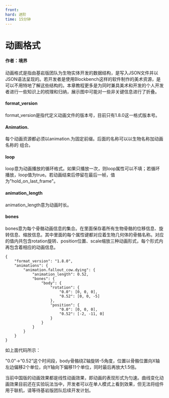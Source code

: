 ```yaml
---
front:
hard: 进阶
time: 15分钟
---
```


# 动画格式



#### 作者：境界



动画格式是指由基岩版团队为生物实体开发的数据结构，是写入JSON文件并以JSON语法呈现的。若开发者是使用Blockbench这样的软件制作的美术资源，是可以不用特地了解这些结构的。本章教程更多是为同时兼具美术和开发的个人开发者进行一些知识上的梳理和归纳，展示图中可能对一些非关键信息进行了折叠。



#### format_version

format_version是指代定义动画文件的版本号，目前只有1.8.0这一格式版本号。



#### Animation.

每个动画资源都必须以animation.为固定前缀。后面的名称可以以生物名称加动画名称的 组合。



#### loop

loop意为动画播放的循环格式。如果只播放一次，则loop属性可以不填；若循环播放，loop值为true。若动画结束后停留在最后一帧，值为"hold_on_last_frame"。



#### animation_length

animation_length意为动画时长。



#### bones

bones意为每个骨骼动画信息的集合。在里面保存着所有生物骨骼的位移信息、旋转信息、缩放信息。其中里面的每个属性键都对应着生物几何体的骨骼名称。对应的值内共包含rotation旋转、position位置、scale缩放三种动画形式，每个形式内再包含着相应的动画信息。



```
{
	"format_version": "1.8.0",
	"animations": {
		"animation.fallout_cow.dying": {
			"animation_length": 0.52,
			"bones": {
				"body": {
					"rotation": {
						"0.0": [0, 0, 0],
						"0.52": [0, 0, -5]
					},
					"position": {
						"0.0": [0, 0, 0],
						"0.52": [-2, -11, 0]
					}
				}
			}
		}
	}
}
```



如上面代码所示：

"0.0"->“0.52”这个时间段，body骨骼绕Z轴旋转-5角度，位置以骨骼位置向X轴左边偏移2个单位，向Y轴向下偏移11个单位，同时最后再放大1.5倍。



当前中国版的动画效果都是线性动画效果，即动画的表现形式为匀速。曲线变化动画效果目前还在实验玩法当中，开发者可以在单人模式上看到效果，但无法将组件用于联机，请等待基岩版团队后续开发计划。

